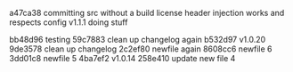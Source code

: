 a47ca38 committing src without a build
license header injection works and respects config
v1.1.1
doing stuff

bb48d96 testing
59c7883 clean up changelog again
b532d97 v1.0.20
9de3578 clean up changelog
2c2ef80 newfile again
8608cc6 newfile 6
3dd01c8 newfile 5
4ba7ef2 v1.0.14
258e410 update new file 4
